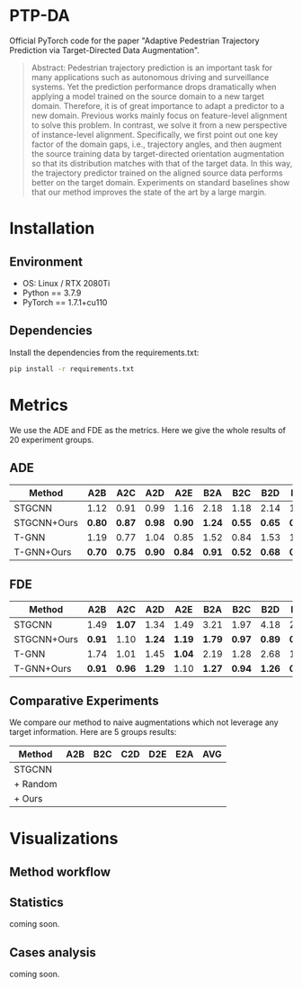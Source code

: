 # PTP-DA
Official PyTorch code for the paper "Adaptive Pedestrian Trajectory Prediction via Target-Directed Data Augmentation". 

>Abstract: Pedestrian trajectory prediction is an important task for many applications such as autonomous driving and surveillance systems. Yet the prediction performance drops dramatically when applying a model trained on the source domain to a new target domain. Therefore, it is of great importance to adapt a predictor to a new domain. Previous works mainly focus on feature-level alignment to solve this problem. In contrast, we solve it from a new perspective of instance-level alignment. Specifically, we first point out one key factor of the domain gaps, i.e., trajectory angles, and then augment the source training data by target-directed orientation augmentation so that its distribution matches with that of the target data. In this way, the trajectory predictor trained on the aligned source data performs better on the target domain. Experiments on standard baselines show that our method improves the state of the art by a large margin.

# Installation

## Environment

- OS: Linux / RTX 2080Ti
- Python == 3.7.9
- PyTorch == 1.7.1+cu110

## Dependencies

Install the dependencies from the requirements.txt:

```bash
pip install -r requirements.txt
```

# Metrics

We use the ADE and FDE as the metrics. Here we give the whole results of 20 experiment groups.

## ADE

|Method|A2B|A2C|A2D|A2E|B2A|B2C|B2D|B2E|C2A|C2B|C2D|C2E|D2A|D2B|D2C|D2E|E2A|E2D|E2C|E2A|AVG|
| ----| ----| ----| ----|----| ----| ----| ----|----| ----| ----| ----|----| ----| ----| ----|----| ----| ----| ----|----| ----|
|STGCNN|1.12|0.91|0.99|1.16|2.18|1.18|2.14|1.47|0.96|0.59|0.54|0.41|0.89|1.04|0.57|0.45|0.93|1.01|0.58|0.44|0.98|
|STGCNN+Ours|**0.80**|**0.87**|**0.98**|**0.90**|**1.24**|**0.55**|**0.65**|**0.61**|**0.69**|**0.27**|**0.36**|**0.31**|**0.83**|**0.32**|**0.46**|**0.43**|**0.70**|**0.23**|**0.42**|**0.40**|**0.60**|
|T-GNN|1.19|0.77|1.04|0.85|1.52|0.84|1.53|1.10|0.91|0.65|0.55|0.40|0.85|1.11|0.72|0.43|0.81|1.09|0.62|0.51|0.87|
|T-GNN+Ours|**0.70**|**0.75**|**0.90**|**0.84**|**0.91**|**0.52**|**0.68**|**0.45**|**0.75**|**0.28**|**0.47**|**0.36**|**0.81**|**0.29**|**0.45**|**0.38**|**0.68**|**0.23**|**0.43**|**0.41**|**0.58**|


## FDE

|Method|A2B|A2C|A2D|A2E|B2A|B2C|B2D|B2E|C2A|C2B|C2D|C2E|D2A|D2B|D2C|D2E|E2A|E2D|E2C|E2A|AVG|
| ----| ----| ----| ----|----| ----| ----| ----|----| ----| ----| ----|----| ----| ----| ----|----| ----| ----| ----|----| ----|
|STGCNN|1.49|**1.07**|1.34|1.49|3.21|1.97|4.18|2.62|1.20|0.88|0.98|0.65|0.96|1.62|0.83|**0.57**|1.37|1.58|0.87|0.67|1.48|
|STGCNN+Ours|**0.91**|1.10|**1.24**|**1.19**|**1.79**|**0.97**|**0.89**|**0.61**|**1.10**|**0.36**|**0.65**|**0.51**|**0.95**|**0.43**|**0.77**|0.69|**1.15**|**0.31**|**0.74**|**0.66**|**0.85**|
|T-GNN|1.74|1.01|1.45|**1.04**|2.19|1.28|2.68|1.84|1.34|1.11|0.99|0.69|1.25|1.74|0.97|**0.53**|1.18|1.70|0.88|0.79|1.31|
|T-GNN+Ours|**0.91**|**0.96**|**1.29**|1.10|**1.27**|**0.94**|**1.26**|**0.76**|**1.16**|**0.40**|**0.79**|**0.61**|**1.16**|**0.37**|**0.74**|0.61|**1.06**|**0.42**|**0.74**|**0.70**|**0.89**|


## Comparative Experiments

We compare our method to naive augmentations which not leverage any target information. Here are 5 groups results:

|Method|A2B|B2C|C2D|D2E|E2A|AVG|
| ----| ----| ----| ----|----| ----| ----|
|STGCNN|
|+ Random|
|+ Ours|


# Visualizations

## Method workflow


## Statistics

coming soon.

## Cases analysis

coming soon.
